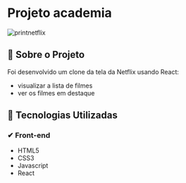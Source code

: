 # Projeto academia

![printnetflix](https://user-images.githubusercontent.com/69124206/110850007-1b4e1100-828e-11eb-8d0a-b9fd56b62365.png)

## 🚀 Sobre o Projeto

Foi desenvolvido um clone da tela da Netflix usando React:

- visualizar a lista de filmes
- ver os filmes em destaque


## 🚀 Tecnologias Utilizadas

###  ✔ Front-end

- HTML5
- CSS3
- Javascript
- React

